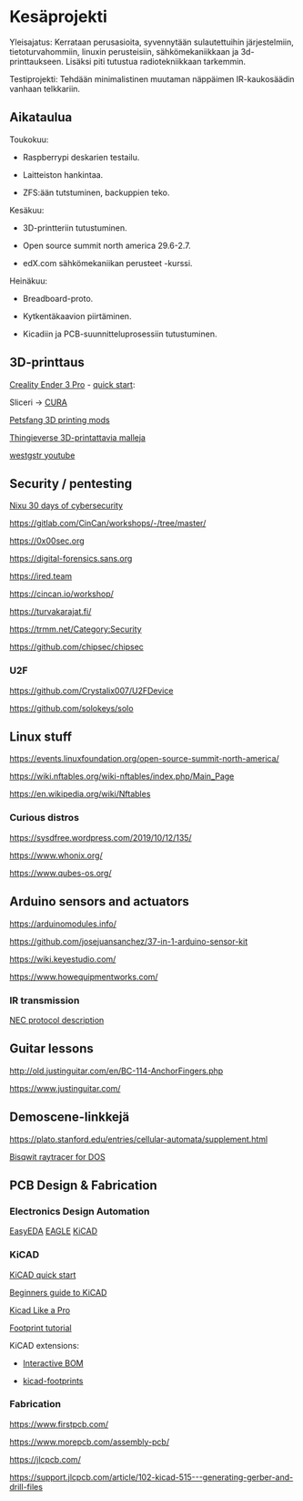 # Kesäprojekti

Yleisajatus: Kerrataan perusasioita, syvennytään sulautettuihin järjestelmiin, tietoturvahommiin, linuxin perusteisiin, sähkömekaniikkaan ja 3d-printtaukseen. Lisäksi piti tutustua radiotekniikkaan tarkemmin.

Testiprojekti: Tehdään minimalistinen muutaman näppäimen IR-kaukosäädin vanhaan telkkariin. 


## Aikataulua

Toukokuu:

- Raspberrypi deskarien testailu.

- Laitteiston hankintaa.

- ZFS:ään tutstuminen, backuppien teko.


Kesäkuu:

- 3D-printteriin tutustuminen.

- Open source summit north america 29.6-2.7.

- edX.com sähkömekaniikan perusteet -kurssi.


Heinäkuu:

- Breadboard-proto.

- Kytkentäkaavion piirtäminen.

- Kicadiin ja PCB-suunnitteluprosessiin tutustuminen.


## 3D-printtaus

[Creality Ender 3 Pro](https://www.creality3d.shop/products/creality3d-ender-3-pro-high-precision-3d-printer) - [quick start](https://www.youtube.com/watch?v=dQ0q9zLygTY):

Sliceri -> [CURA](https://ultimaker.com/software/ultimaker-cura)

[Petsfang 3D printing mods](http://www.dpetsel.com/)

[Thingieverse 3D-printattavia malleja](https://www.thingiverse.com/)

[westgstr youtube](https://www.youtube.com/c/WEGSTRCNC)


## Security / pentesting

[Nixu 30 days of cybersecurity](https://www.nixu.com/blog/30-days-cybersecurity-heres-your-summertime-challenge)

https://gitlab.com/CinCan/workshops/-/tree/master/

https://0x00sec.org

https://digital-forensics.sans.org

https://ired.team

https://cincan.io/workshop/

https://turvakarajat.fi/

https://trmm.net/Category:Security

https://github.com/chipsec/chipsec


### U2F

https://github.com/Crystalix007/U2FDevice

https://github.com/solokeys/solo


## Linux stuff

https://events.linuxfoundation.org/open-source-summit-north-america/

https://wiki.nftables.org/wiki-nftables/index.php/Main_Page

https://en.wikipedia.org/wiki/Nftables


### Curious distros

https://sysdfree.wordpress.com/2019/10/12/135/

https://www.whonix.org/

https://www.qubes-os.org/


## Arduino sensors and actuators

https://arduinomodules.info/

https://github.com/josejuansanchez/37-in-1-arduino-sensor-kit

https://wiki.keyestudio.com/

https://www.howequipmentworks.com/


### IR transmission

[NEC protocol description](https://simple-circuit.com/pic16f887-extended-nec-protocol-decoder/)


## Guitar lessons

http://old.justinguitar.com/en/BC-114-AnchorFingers.php

https://www.justinguitar.com/


## Demoscene-linkkejä

https://plato.stanford.edu/entries/cellular-automata/supplement.html

[Bisqwit raytracer for DOS](https://www.youtube.com/watch?v=N8elxpSu9pw)


## PCB Design & Fabrication

### Electronics Design Automation

[EasyEDA](https://sourceforge.net/projects/eaglecad/)
[EAGLE](https://www.autodesk.com/products/eagle/overview?plc=F360&term=1-YEAR&support=ADVANCED&quantity=1)
[KiCAD](https://kicad-pcb.org/)

### KiCAD

[KiCAD quick start](https://www.youtube.com/watch?v=zK3rDhJqMu0)

[Beginners guide to KiCAD](https://learn.sparkfun.com/tutorials/beginners-guide-to-kicad/all)

[Kicad Like a Pro](https://techexplorations.com/so/kicada/)

[Footprint tutorial](https://forum.kicad.info/t/tutorial-how-to-make-a-footprint-from-scratch/11092)

KiCAD extensions:

- [Interactive BOM](https://github.com/openscopeproject/InteractiveHtmlBom)

- [kicad-footprints](https://github.com/KiCad/kicad-footprints)


### Fabrication

https://www.firstpcb.com/

https://www.morepcb.com/assembly-pcb/

https://jlcpcb.com/

https://support.jlcpcb.com/article/102-kicad-515---generating-gerber-and-drill-files

